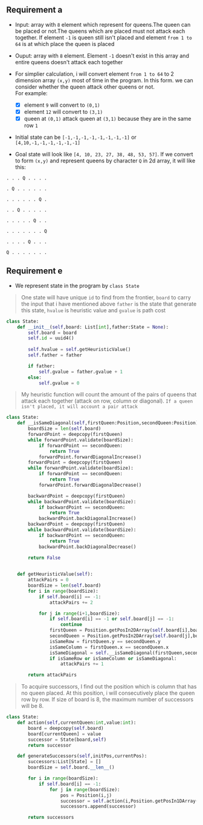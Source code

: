 ## Requirement a 

- Input: array with `8` element which represent for queens.The queen can be placed or not.The queens which are placed must not attack each together. If element `-1` is queen still isn't placed and element `from 1 to 64` is at which place the queen is placed 
- Ouput: array with `8` element. Element `-1` doesn't exist in this array and entire queens doesn't attack each together

- For simplier calculation, i will convert element `from 1 to 64` to 2 dimension array `(x,y)` most of time in the program. 
In this form. we can consider whether the queen attack other queens or not. 
<br> For example:

    - [x] element `9` will convert to `(0,1)`
    - [x] element `12` will convert to `(3,1)`
    - [x] queen at `(0,1)` attack queen at `(3,1)` because they are in the same row `1`

- Initial state can be `[-1,-1,-1,-1,-1,-1,-1,-1]` or `[4,10,-1,-1,-1,-1,-1,-1]`
- Goal state will look like `[4, 10, 23, 27, 38, 48, 53, 57]`. 
If we convert to form `(x,y)` and represent queens by character `Q` in 2d array, it will like this:
```
. . . Q . . . .

. Q . . . . . .

. . . . . . Q .

. . Q . . . . .

. . . . . Q . .

. . . . . . . Q

. . . . Q . . .

Q . . . . . . .
```


## Requirement e

- We represent state in the program by `class State`
> One state will have unique `id` to find from the frontier, `board` to carry the input that i have mentioned above
> `father` is the state that generate this state, `hvalue` is heuristic value and `gvalue` is path cost
```python
class State:
    def __init__(self,board: List[int],father:State = None):
        self.board = board
        self.id = uuid4()
        
        self.hvalue = self.getHeuristicValue()
        self.father = father

        if father:
            self.gvalue = father.gvalue + 1
        else:
            self.gvalue = 0
```

> My heuristic function will count the amount of the pairs of queens that attack each together (attack on row, column or diagonal). 
> `If a queen isn't placed, it will account a pair attack` 

```python
class State:
    def __isSameDiagonal(self,firstQueen:Position,secondQueen:Position):
        boardSize = len(self.board)
        forwardPoint = deepcopy(firstQueen)
        while forwardPoint.validate(boardSize):
            if forwardPoint == secondQueen:
                return True
            forwardPoint.forwardDiagonalIncrease()
        forwardPoint = deepcopy(firstQueen)
        while forwardPoint.validate(boardSize):
            if forwardPoint == secondQueen:
                return True
            forwardPoint.forwardDiagonalDecrease()

        backwardPoint = deepcopy(firstQueen)
        while backwardPoint.validate(boardSize):
            if backwardPoint == secondQueen:
                return True
            backwardPoint.backDiagonalIncrease()
        backwardPoint = deepcopy(firstQueen)
        while backwardPoint.validate(boardSize):
            if backwardPoint == secondQueen:
                return True
            backwardPoint.backDiagonalDecrease()

        return False
        

    def getHeuristicValue(self):
        attackPairs = 0
        boardSize = len(self.board)
        for i in range(boardSize):
            if self.board[i] == -1:
                attackPairs += 2

            for j in range(i+1,boardSize):
                if self.board[i] == -1 or self.board[j] == -1:
                    continue
                firstQueen = Position.getPosIn2DArray(self.board[i],boardSize)
                secondQueen = Position.getPosIn2DArray(self.board[j],boardSize)
                isSameRow = firstQueen.y == secondQueen.y
                isSameColumn = firstQueen.x == secondQueen.x
                isSameDiagonal = self.__isSameDiagonal(firstQueen,secondQueen)
                if isSameRow or isSameColumn or isSameDiagonal:
                    attackPairs += 1

        return attackPairs
```

> To acquire successors, I find out the position which is column that has no queen placed. 
> At this position, i will consecutively place the queen row by row. 
> If size of board is 8, the maximum number of successors will be 8.
```python
class State:
    def action(self,currentQueen:int,value:int):
        board = deepcopy(self.board)
        board[currentQueen] = value
        successor = State(board,self)
        return successor

    def generateSuccessors(self,initPos,currentPos):
        successors:List[State] = []
        boardSize = self.board.__len__()

        for i in range(boardSize):
            if self.board[i] == -1:
                for j in range(boardSize):
                    pos = Position(i,j)
                    successor = self.action(i,Position.getPosIn1DArray(pos,boardSize))
                    successors.append(successor)

        return successors
```





